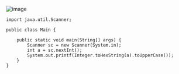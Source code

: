 ![image](https://user-images.githubusercontent.com/58898466/152947679-3bede696-cf01-4d4f-9b1b-118d9aec1b92.png)
~~~
import java.util.Scanner;

public class Main {

	public static void main(String[] args) {
		Scanner sc = new Scanner(System.in);
		int a = sc.nextInt();
		System.out.printf(Integer.toHexString(a).toUpperCase());
	}
}
~~~
